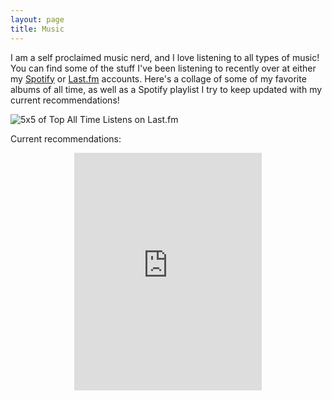 ```yaml
---
layout: page
title: Music
---
```


I am a self proclaimed music nerd, and I love listening to all types of music! You can find some of the stuff I've been listening to recently over at either my [Spotify](https://open.spotify.com/user/1246063368) or [Last.fm](https://www.last.fm/user/jonathanthomas3) accounts. Here's a collage of some of my favorite albums of all time, as well as a Spotify playlist I try to keep updated with my current recommendations!

![5x5 of Top All Time Listens on Last.fm](../public/img/collage.jpeg)



Current recommendations:
<center>
	<iframe src="https://open.spotify.com/embed?uri=spotify:user:1246063368:playlist:4FPHzxa21voxAQeTiHGVuz&theme=white" width="300" height="380" frameborder="0" allowtransparency="true"></iframe>
</center>
